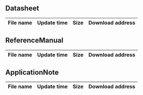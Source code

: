 ## Datasheet
| File name | Update time | Size | Download address |
| :----: | :----: | :----: | :----: |
## ReferenceManual
| File name | Update time | Size | Download address |
| :----: | :----: | :----: | :----: |
## ApplicationNote
| File name | Update time | Size | Download address |
| :----: | :----: | :----: | :----: |
